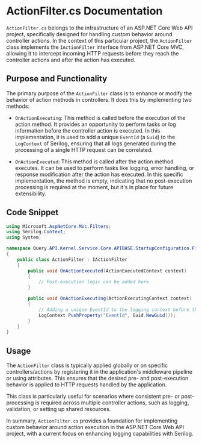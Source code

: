 # ActionFilter.cs Documentation

`ActionFilter.cs` belongs to the infrastructure of an ASP.NET Core Web API project, specifically designed for handling custom behavior around controller actions. In the context of this particular project, the `ActionFilter` class implements the `IActionFilter` interface from ASP.NET Core MVC, allowing it to intercept incoming HTTP requests before they reach the controller actions and after the action has executed.

## Purpose and Functionality

The primary purpose of the `ActionFilter` class is to enhance or modify the behavior of action methods in controllers. It does this by implementing two methods:

- `OnActionExecuting`: This method is called before the execution of the action method. It provides an opportunity to perform tasks or log information before the controller action is executed. In this implementation, it is used to add a unique `EventId` (a `Guid`) to the `LogContext` of Serilog, ensuring that all logs generated during the processing of a single HTTP request can be correlated.

- `OnActionExecuted`: This method is called after the action method executes. It can be used to perform tasks like logging, error handling, or response modification after the action has executed. In this specific implementation, the method is empty, indicating that no post-execution processing is required at the moment, but it's in place for future extensibility.

## Code Snippet

```csharp
using Microsoft.AspNetCore.Mvc.Filters;
using Serilog.Context;
using System;

namespace Query.API.Kernel.Service.Core.APIBASE.StartupConfiguration.Filters
{
    public class ActionFilter : IActionFilter
    {
        public void OnActionExecuted(ActionExecutedContext context)
        {
            // Post-execution logic can be added here
        }

        public void OnActionExecuting(ActionExecutingContext context)
        {
            // Adding a unique EventId to the logging context before the action executes
            LogContext.PushProperty("EventId", Guid.NewGuid());
        }
    }
}
```

## Usage

The `ActionFilter` class is typically applied globally or on specific controllers/actions by registering it in the application's middleware pipeline or using attributes. This ensures that the desired pre- and post-execution behavior is applied to HTTP requests handled by the application.

This class is particularly useful for scenarios where consistent pre- or post-processing is required across multiple controller actions, such as logging, validation, or setting up shared resources.

In summary, `ActionFilter.cs` provides a foundation for implementing custom behavior around action execution in the ASP.NET Core Web API project, with a current focus on enhancing logging capabilities with Serilog.